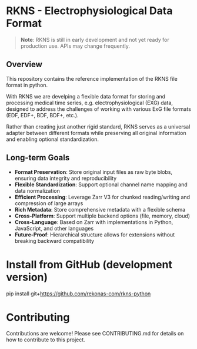# RKNS - Electrophysiological Data Format

> **Note**: RKNS is still in early development and not yet ready for production use. APIs may change frequently.

## Overview

This repository contains the reference implementation of the RKNS file format in python.

With RKNS we are develping a flexible data format for storing and processing medical time series, e.g. electrophysiological (EXG) data, designed to address the challenges of working with various ExG file formats (EDF, EDF+, BDF, BDF+, etc.).

Rather than creating just another rigid standard, RKNS serves as a universal adapter between different formats while preserving all original information and enabling optional standardization.

## Long-term Goals

- **Format Preservation**: Store original input files as raw byte blobs, ensuring data integrity and reproducibility
- **Flexible Standardization**: Support optional channel name mapping and data normalization
- **Efficient Processing**: Leverage Zarr V3 for chunked reading/writing and compression of large arrays
- **Rich Metadata**: Store comprehensive metadata with a flexible schema
- **Cross-Platform**: Support multiple backend options (file, memory, cloud)
- **Cross-Language**: Based on Zarr with implementations in Python, JavaScript, and other languages
- **Future-Proof**: Hierarchical structure allows for extensions without breaking backward compatibility

# Install from GitHub (development version)
pip install git+https://github.com/rekonas-com/rkns-python


# Contributing
Contributions are welcome! Please see CONTRIBUTING.md for details on how to contribute to this project.
